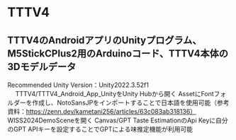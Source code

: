 # TTTV4
TTTV4のAndroidアプリのUnityプログラム、M5StickCPlus2用のArduinoコード、TTTV4本体の3Dモデルデータ
---
Recommended Unity Version：Unity2022.3.52f1 　
TTTV4/TTTV4_Android_App_UnityをUnity Hubから開く
AssetにFontフォルダーを作成し、NotoSansJPをインポートすることで日本語を使用可能（参考資料：https://zenn.dev/kametani256/articles/63c083ab318136）
WISS2024DemoSceneを開く
Canvas/GPT Taste EstimationのApi Keyに自分のGPT APIキーを設定することでGPTによる味推定機能が利用可能


